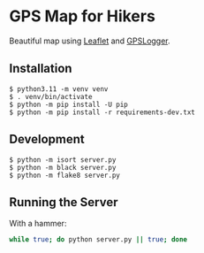 # GPS Map for Hikers

Beautiful map using [Leaflet](https://leafletjs.com/) and [GPSLogger](https://github.com/mendhak/gpslogger).

## Installation

```console
$ python3.11 -m venv venv
$ . venv/bin/activate
$ python -m pip install -U pip
$ python -m pip install -r requirements-dev.txt
```

## Development

```console
$ python -m isort server.py
$ python -m black server.py
$ python -m flake8 server.py
```

## Running the Server

With a hammer:

```bash
while true; do python server.py || true; done
```
